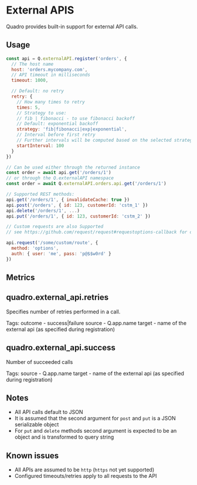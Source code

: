 # External APIS

Quadro provides built-in support for external API calls.

## Usage

```js
const api = Q.externalAPI.register('orders', {
  // The host name
  host: 'orders.mycompany.com',
  // API timeout in milliseconds
  timeout: 1000,

  // Default: no retry
  retry: {
    // How many times to retry
    times: 5,
    // Strategy to use:
    // fib | fibonacci - to use fibonacci backoff
    // Default: exponential backoff
    strategy: 'fib|fibonacci|exp|exponential',
    // Interval before first retry
    // Further intervals will be computed based on the selected strategy
    startInterval: 100
  }
})

// Can be used either through the returned instance
const order = await api.get('/orders/1')
// or through the Q.externalAPI namespace
const order = await Q.externalAPI.orders.api.get('/orders/1')

// Supported REST methods:
api.get('/orders/1', { invalidateCache: true })
api.post('/orders', { id: 123, customerId: 'cstm_1' })
api.delete('/orders/1', ...)
api.put('/orders/1', { id: 123, customerId: 'cstm_2' })

// Custom requests are also Supported
// see https://github.com/request/request#requestoptions-callback for options

api.request('/some/custom/route', {
  method: 'options',
  auth: { user: 'me', pass: 'p@$$w0rd' }
})
```

## Metrics

## quadro.external_api.retries

Specifies number of retries performed in a call.

Tags:
  outcome - success|failure
  source - Q.app.name
  target - name of the external api (as specified during registration)

## quadro.external_api.success

Number of succeeded calls

Tags:
  source - Q.app.name
  target - name of the external api (as specified during registration)

## Notes

- All API calls default to JSON
- It is assumed that the second argument for `post` and `put` is a JSON serializable object
- For `put` and `delete` methods second argument is expected to be an object and is transformed to query string

## Known issues

- All APIs are assumed to be `http` (`https` not yet supported)
- Configured timeouts/retries apply to all requests to the API
